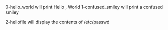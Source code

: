 0-hello_world will print Hello , World 
1-confused_smiley will print a confused smiley

2-hellofile will display the contents of /etc/passwd
